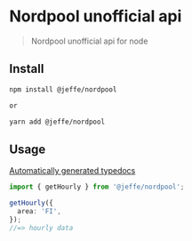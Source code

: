 # Nordpool unofficial api

> Nordpool unofficial api for node

## Install

```bash
npm install @jeffe/nordpool

or

yarn add @jeffe/nordpool
```

## Usage

[Automatically generated typedocs ](https://aattola.github.io/nordpool/)

```ts
import { getHourly } from '@jeffe/nordpool';

getHourly({
  area: 'FI',
});
//=> hourly data
```

